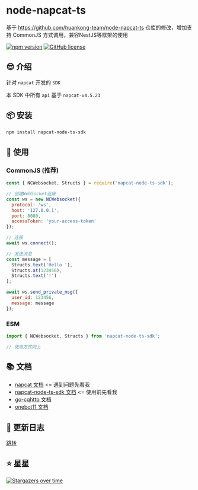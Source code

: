 # node-napcat-ts

基于 https://github.com/huankong-team/node-napcat-ts 仓库的修改，增加支持 CommonJS 方式调用，兼容NestJS等框架的使用

[![npm version](https://badge.fury.io/js/napcat-node-ts-sdk.svg)](https://www.npmjs.com/package/napcat-node-ts-sdk)
[![GitHub license](https://img.shields.io/github/license/codkeep/napcat-node-ts-sdk)](https://github.com/codkeep/napcat-node-ts-sdk)

## 😎 介绍

针对 `napcat` 开发的 `SDK`

本 SDK 中所有 `api` 基于 `napcat-v4.5.23`

## 📦 安装

```bash
npm install napcat-node-ts-sdk
```

## 🚀 使用

### CommonJS (推荐)

```javascript
const { NCWebsocket, Structs } = require('napcat-node-ts-sdk');

// 创建WebSocket连接
const ws = new NCWebsocket({
  protocol: 'ws',
  host: '127.0.0.1',
  port: 8080,
  accessToken: 'your-access-token'
});

// 连接
await ws.connect();

// 发送消息
const message = [
  Structs.text('Hello '),
  Structs.at(123456),
  Structs.text('!')
];

await ws.send_private_msg({
  user_id: 123456,
  message: message
});
```

### ESM

```javascript
import { NCWebsocket, Structs } from 'napcat-node-ts-sdk';

// 使用方式同上
```

## 📚 文档

- [napcat 文档](https://napneko.github.io/) <= 遇到问题先看我
- [napcat-node-ts-sdk 文档](https://node-napcat-ts.huankong.top) <= 使用前先看我
- [go-cqhttp 文档](https://docs.go-cqhttp.org/)
- [onebot11 文档](https://github.com/botuniverse/onebot-11/)

## 🎉 更新日志

[跳转](./CHANGELOG.md)

## ⭐ 星星

[![Stargazers over time](https://starchart.cc/codkeep/napcat-node-ts-sdk.svg)](https://starchart.cc/codkeep/napcat-node-ts-sdk)
